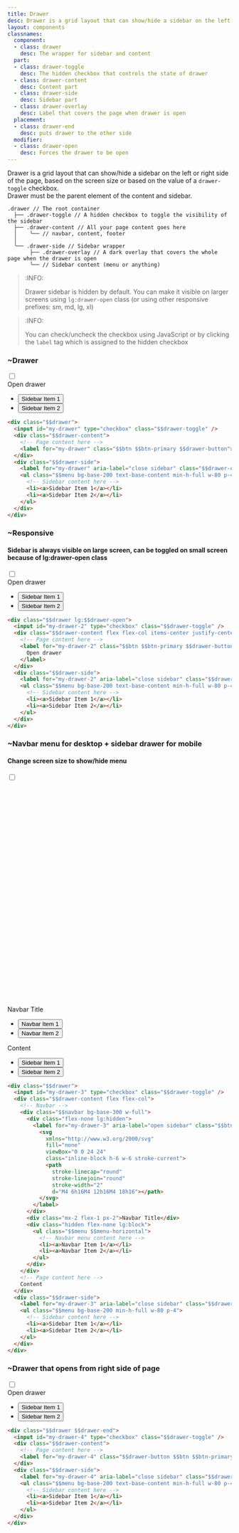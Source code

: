 ```yaml
---
title: Drawer
desc: Drawer is a grid layout that can show/hide a sidebar on the left or right side of the page.
layout: components
classnames:
  component:
  - class: drawer
    desc: The wrapper for sidebar and content
  part:
  - class: drawer-toggle
    desc: The hidden checkbox that controls the state of drawer
  - class: drawer-content
    desc: Content part
  - class: drawer-side
    desc: Sidebar part
  - class: drawer-overlay
    desc: Label that covers the page when drawer is open
  placement:
  - class: drawer-end
    desc: puts drawer to the other side
  modifier:
  - class: drawer-open
    desc: Forces the drawer to be open
---
```


<script>
  import Component from "$components/Component.svelte"
</script>

Drawer is a grid layout that can show/hide a sidebar on the left or right side of the page, based on the screen size or based on the value of a `drawer-toggle` checkbox.  
Drawer must be the parent element of the content and sidebar.

```json:Structure
.drawer // The root container
  ├── .drawer-toggle // A hidden checkbox to toggle the visibility of the sidebar
  ├── .drawer-content // All your page content goes here
  │    ╰── // navbar, content, footer
  │
  ╰── .drawer-side // Sidebar wrapper
       ├── .drawer-overlay // A dark overlay that covers the whole page when the drawer is open
       ╰── // Sidebar content (menu or anything)
```

> :INFO:
>
> Drawer sidebar is hidden by default.
> You can make it visible on larger screens using `lg:drawer-open` class (or using other responsive prefixes: sm, md, lg, xl)


> :INFO:
>
> You can check/uncheck the checkbox using JavaScript or by clicking the `label` tag which is assigned to the hidden checkbox


### ~Drawer
<div class="drawer h-56 rounded overflow-hidden">
  <input id="my-drawer" type="checkbox" class="drawer-toggle" />
  <div class="flex flex-col items-center justify-center drawer-content">
    <label for="my-drawer" class="btn btn-primary drawer-button">Open drawer</label>
  </div>
  <div class="drawer-side z-99">
    <label for="my-drawer" aria-label="close sidebar" class="drawer-overlay"></label>
    <ul class="menu p-4 w-60 md:w-80 min-h-full bg-base-200 text-base-content">
      <li><button>Sidebar Item 1</button></li>
      <li><button>Sidebar Item 2</button></li>
    </ul>
  </div>
</div>

```html
<div class="$$drawer">
  <input id="my-drawer" type="checkbox" class="$$drawer-toggle" />
  <div class="$$drawer-content">
    <!-- Page content here -->
    <label for="my-drawer" class="$$btn $$btn-primary $$drawer-button">Open drawer</label>
  </div>
  <div class="$$drawer-side">
    <label for="my-drawer" aria-label="close sidebar" class="$$drawer-overlay"></label>
    <ul class="$$menu bg-base-200 text-base-content min-h-full w-80 p-4">
      <!-- Sidebar content here -->
      <li><a>Sidebar Item 1</a></li>
      <li><a>Sidebar Item 2</a></li>
    </ul>
  </div>
</div>
```


### ~Responsive
#### Sidebar is always visible on large screen, can be toggled on small screen because of lg:drawer-open class

<div class="drawer lg:drawer-open h-56 rounded overflow-hidden">
  <input id="my-drawer-2" type="checkbox" class="drawer-toggle" />
  <div class="flex flex-col items-center justify-center drawer-content">
    <label for="my-drawer-2" class="btn btn-primary drawer-button lg:hidden">Open drawer</label>
  </div>
  <div class="drawer-side z-99">
    <label for="my-drawer-2" aria-label="close sidebar" class="drawer-overlay"></label>
    <ul class="menu p-4 w-60 md:w-80 min-h-full bg-base-200 text-base-content">
      <li><button>Sidebar Item 1</button></li>
      <li><button>Sidebar Item 2</button></li>
    </ul>
  </div>
</div>

```html
<div class="$$drawer lg:$$drawer-open">
  <input id="my-drawer-2" type="checkbox" class="$$drawer-toggle" />
  <div class="$$drawer-content flex flex-col items-center justify-center">
    <!-- Page content here -->
    <label for="my-drawer-2" class="$$btn $$btn-primary $$drawer-button lg:hidden">
      Open drawer
    </label>
  </div>
  <div class="$$drawer-side">
    <label for="my-drawer-2" aria-label="close sidebar" class="$$drawer-overlay"></label>
    <ul class="$$menu bg-base-200 text-base-content min-h-full w-80 p-4">
      <!-- Sidebar content here -->
      <li><a>Sidebar Item 1</a></li>
      <li><a>Sidebar Item 2</a></li>
    </ul>
  </div>
</div>
```


### ~Navbar menu for desktop + sidebar drawer for mobile
#### Change screen size to show/hide menu

<div class="drawer h-56 rounded overflow-hidden">
  <input id="my-drawer-3" type="checkbox" class="drawer-toggle" />
  <div class="flex flex-col drawer-content">
    <div class="w-full navbar bg-base-300">
      <div class="flex-none lg:hidden">
        <label for="my-drawer-3" aria-label="open sidebar" class="btn btn-square btn-ghost">
          <svg xmlns="http://www.w3.org/2000/svg" fill="none" viewBox="0 0 24 24" class="inline-block w-6 h-6 stroke-current"><path stroke-linecap="round" stroke-linejoin="round" stroke-width="2" d="M4 6h16M4 12h16M4 18h16"></path></svg>
        </label>
      </div>
      <div class="flex-1 px-2 mx-2">Navbar Title</div>
      <div class="flex-none hidden lg:block">
        <ul class="menu menu-horizontal">
          <li><button>Navbar Item 1</button></li>
          <li><button>Navbar Item 2</button></li>
        </ul>
      </div>
    </div>
    <div class="flex justify-center items-center grow">Content</div>
  </div>
  <div class="drawer-side z-99">
    <label for="my-drawer-3" aria-label="close sidebar" class="drawer-overlay"></label>
    <ul class="p-4 menu w-60 md:w-80 min-h-full bg-base-200">
      <li><button>Sidebar Item 1</button></li>
      <li><button>Sidebar Item 2</button></li>
    </ul>
  </div>
</div>

```html
<div class="$$drawer">
  <input id="my-drawer-3" type="checkbox" class="$$drawer-toggle" />
  <div class="$$drawer-content flex flex-col">
    <!-- Navbar -->
    <div class="$$navbar bg-base-300 w-full">
      <div class="flex-none lg:hidden">
        <label for="my-drawer-3" aria-label="open sidebar" class="$$btn $$btn-square $$btn-ghost">
          <svg
            xmlns="http://www.w3.org/2000/svg"
            fill="none"
            viewBox="0 0 24 24"
            class="inline-block h-6 w-6 stroke-current">
            <path
              stroke-linecap="round"
              stroke-linejoin="round"
              stroke-width="2"
              d="M4 6h16M4 12h16M4 18h16"></path>
          </svg>
        </label>
      </div>
      <div class="mx-2 flex-1 px-2">Navbar Title</div>
      <div class="hidden flex-none lg:block">
        <ul class="$$menu $$menu-horizontal">
          <!-- Navbar menu content here -->
          <li><a>Navbar Item 1</a></li>
          <li><a>Navbar Item 2</a></li>
        </ul>
      </div>
    </div>
    <!-- Page content here -->
    Content
  </div>
  <div class="$$drawer-side">
    <label for="my-drawer-3" aria-label="close sidebar" class="$$drawer-overlay"></label>
    <ul class="$$menu bg-base-200 min-h-full w-80 p-4">
      <!-- Sidebar content here -->
      <li><a>Sidebar Item 1</a></li>
      <li><a>Sidebar Item 2</a></li>
    </ul>
  </div>
</div>
```


### ~Drawer that opens from right side of page
<div class="drawer drawer-end h-56 rounded overflow-hidden">
  <input id="my-drawer-4" type="checkbox" class="drawer-toggle" />
  <div class="flex flex-col items-center justify-center drawer-content">
    <label for="my-drawer-4" class="btn btn-primary drawer-button">Open drawer</label>
  </div>
  <div class="drawer-side z-99">
    <label for="my-drawer-4" aria-label="close sidebar" class="drawer-overlay"></label>
    <ul class="menu p-4 w-60 md:w-80 min-h-full bg-base-200 text-base-content">
      <li><button>Sidebar Item 1</button></li>
      <li><button>Sidebar Item 2</button></li>
    </ul>
  </div>
</div>

```html
<div class="$$drawer $$drawer-end">
  <input id="my-drawer-4" type="checkbox" class="$$drawer-toggle" />
  <div class="$$drawer-content">
    <!-- Page content here -->
    <label for="my-drawer-4" class="$$drawer-button $$btn $$btn-primary">Open drawer</label>
  </div>
  <div class="$$drawer-side">
    <label for="my-drawer-4" aria-label="close sidebar" class="$$drawer-overlay"></label>
    <ul class="$$menu bg-base-200 text-base-content min-h-full w-80 p-4">
      <!-- Sidebar content here -->
      <li><a>Sidebar Item 1</a></li>
      <li><a>Sidebar Item 2</a></li>
    </ul>
  </div>
</div>
```
